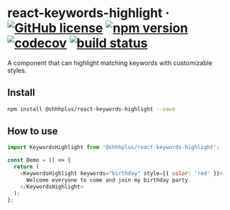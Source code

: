 # react-keywords-highlight &middot; [![GitHub license](https://img.shields.io/badge/license-MIT-blue.svg)](https://github.com/shhhplus/react-keywords-highlight/blob/master/LICENSE) [![npm version](https://img.shields.io/npm/v/@shhhplus/react-keywords-highlight.svg?style=flat)](https://www.npmjs.com/package/@shhhplus/react-keywords-highlight) [![codecov](https://img.shields.io/codecov/c/github/shhhplus/react-keywords-highlight/main?token=4MY5JFP8BX)](https://codecov.io/gh/shhhplus/react-keywords-highlight) [![build status](https://img.shields.io/github/actions/workflow/status/shhhplus/react-keywords-highlight/cd.yml)](https://github.com/shhhplus/react-keywords-highlight/actions)

A component that can highlight matching keywords with customizable styles.

## Install

```sh
npm install @shhhplus/react-keywords-highlight --save
```

## How to use

```javascript
import KeywordsHighlight from '@shhhplus/react-keywords-highlight';

const Demo = () => {
  return (
    <KeywordsHighlight keywords="birthday" style={{ color: 'red' }}>
      Welcome everyone to come and join my birthday party.
    </KeywordsHighlight>
  );
};
```
